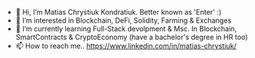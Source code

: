 - 👋 Hi, I’m Matias Chrystiuk Kondratiuk. Better known as 'Enter' :)
- 👀 I’m interested in Blockchain, DeFi, Solidity, Farming & Exchanges
- 🌱 I’m currently learning Full-Stack devolpment & Msc. In Blockchain, SmartContracts & CryptoEconomy (have a bachelor's degree in HR too)
- 📫 How to reach me.. <a>https://www.linkedin.com/in/matias-chrystiuk/</a>

<!---
💞️ I’m looking for a pasantee in Solidity!
EnterV/EnterV is a ✨ special ✨ repository because its `README.md` (this file) appears on your GitHub profile.
You can click the Preview link to take a look at your changes.
--->
